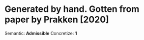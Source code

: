 # Generated by hand. Gotten from paper by Prakken [2020]

Semantic: **Admissible**
Concretize: **1**
